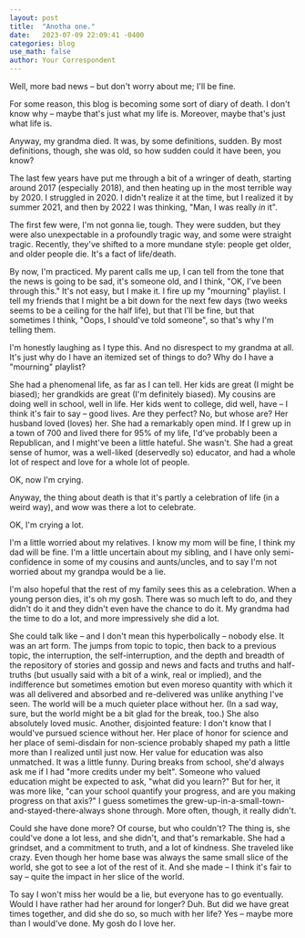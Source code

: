 ```yaml
---
layout: post
title:  "Anotha one."
date:   2023-07-09 22:09:41 -0400
categories: blog
use_math: false
author: Your Correspondent
---
```


Well, more bad news &ndash; but don't worry about me; I'll be fine.

For some reason, this blog is becoming some sort of diary of death. I don't know why &ndash; maybe that's just what my life is. Moreover, maybe that's just what life is.

Anyway, my grandma died. It was, by some definitions, sudden. By most definitions, though, she was old, so how sudden could it have been, you know?

The last few years have put me through a bit of a wringer of death, starting around 2017 (especially 2018), and then heating up in the most terrible way by 2020. I struggled in 2020. I didn't realize it at the time, but I realized it by summer 2021, and then by 2022 I was thinking, "Man, I was really _in_ it".

The first few were, I'm not gonna lie, tough. They were sudden, but they were also unexpectable in a profoundly tragic way, and some were straight tragic. Recently, they've shifted to a more mundane style: people get older, and older people die. It's a fact of life/death. 

By now, I'm practiced. My parent calls me up, I can tell from the tone that the news is going to be sad, it's someone old, and I think, "OK, I've been through this." It's not easy, but I make it. I fire up my "mourning" playlist. I tell my friends that I might be a bit down for the next few days (two weeks seems to be a ceiling for the half life), but that I'll be fine, but that sometimes I think, "Oops, I should've told someone", so that's why I'm telling them.

I'm honestly laughing as I type this. And no disrespect to my grandma at all. It's just why do I have an itemized set of things to do? Why do I have a "mourning" playlist?

She had a phenomenal life, as far as I can tell. Her kids are great (I might be biased); her grandkids are great (I'm definitely biased). My cousins are doing well in school, well in life. Her kids went to college, did well, have &ndash; I think it's fair to say &ndash; good lives. Are they perfect? No, but whose are? Her husband loved (loves) her. She had a remarkably open mind. If I grew up in a town of 700 and lived there for 95% of my life, I'd've probably been a Republican, and I might've been a little hateful. She wasn't. She had a great sense of humor, was a well-liked (deservedly so) educator, and had a whole lot of respect and love for a whole lot of people.

OK, now I'm crying.

Anyway, the thing about death is that it's partly a celebration of life (in a weird way), and wow was there a lot to celebrate.

OK, I'm crying a lot.

I'm a little worried about my relatives. I know my mom will be fine, I think my dad will be fine. I'm a little uncertain about my sibling, and I have only semi-confidence in some of my cousins and aunts/uncles, and to say I'm not worried about my grandpa would be a lie.

I'm also hopeful that the rest of my family sees this as a celebration. When a young person dies, it's oh my gosh. There was so much left to do, and they didn't do it and they didn't even have the chance to do it. My grandma had the time to do a lot, and more impressively she did a lot. 

She could talk like &ndash; and I don't mean this hyperbolically &ndash; nobody else. It was an art form. The jumps from topic to topic, then back to a previous topic, the interruption, the self-interruption, and the depth and breadth of the repository of stories and gossip and news and facts and truths and half-truths (but usually said with a bit of a wink, real or implied), and the indifference but sometimes emotion but even moreso quantity with which it was all delivered and absorbed and re-delivered was unlike anything I've seen. The world will be a much quieter place without her. (In a sad way, sure, but the world might be a bit glad for the break, too.) She also absolutely loved music. Another, disjointed feature: I don't know that I would've pursued science without her. Her place of honor for science and her place of semi-disdain for non-science probably shaped my path a little more than I realized until just now. Her value for education was also unmatched. It was a little funny. During breaks from school, she'd always ask me if I had "more credits under my belt". Someone who valued education might be expected to ask, "what did you learn?" But for her, it was more like, "can your school quantify your progress, and are you making progress on that axis?" I guess sometimes the grew-up-in-a-small-town-and-stayed-there-always shone through. More often, though, it really didn't. 

Could she have done more? Of course, but who couldn't? The thing is, she could've done a lot less, and she didn't, and that's remarkable. She had a grindset, and a commitment to truth, and a lot of kindness. She traveled like crazy. Even though her home base was always the same small slice of the world, she got to see a lot of the rest of it. And she made &ndash; I think it's fair to say &ndash; quite the impact in her slice of the world.

To say I won't miss her would be a lie, but everyone has to go eventually. Would I have rather had her around for longer? Duh. But did we have great times together, and did she do so, so much with her life? Yes &ndash; maybe more than I would've done. My gosh do I love her.


